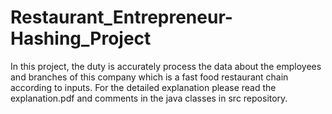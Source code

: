 # Restaurant_Entrepreneur-Hashing_Project

In this project, the duty is accurately process the data about the employees and branches of this company which is a fast food restaurant chain  according to inputs.
For the detailed explanation please read the explanation.pdf and comments in the java classes in src repository.


